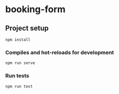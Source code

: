 # booking-form

## Project setup
```
npm install
```

### Compiles and hot-reloads for development
```
npm run serve
```

### Run tests
```
npm run test
```
